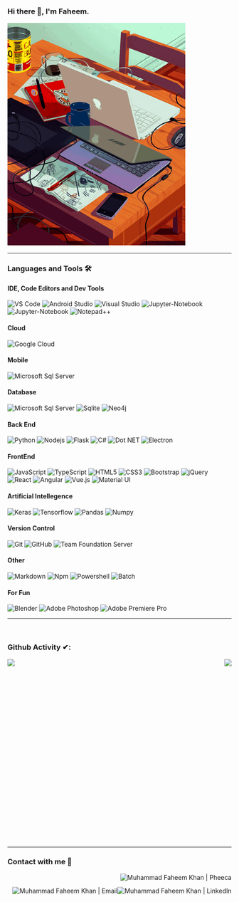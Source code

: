 ### Hi there 👋, I'm Faheem.
![Hi there 👋. I'm a software developer. Check out my work](https://raw.githubusercontent.com/pheeca/pheeca/main/gifntext-gif.gif)

<!--
**pheeca/pheeca** is a ✨ _special_ ✨ repository because its `README.md` (this file) appears on your GitHub profile.

Here are some ideas to get you started:

- 🔭 I’m currently working on ...
- 🌱 I’m currently learning ...
- 👯 I’m looking to collaborate on ...
- 🤔 I’m looking for help with ...
- 💬 Ask me about ...
- 📫 How to reach me: ...
- 😄 Pronouns: ...
- ⚡ Fun fact: ...

 You can find me on 
-->


---

### Languages and Tools 🛠 

#### IDE, Code Editors and Dev Tools 

![VS Code](https://img.shields.io/badge/-VS%20Code-007ACC?style=flat-square&logo=visual-studio-code&logoColor=ffffff)
![Android Studio](https://img.shields.io/badge/-Android%20Studio-3DDC84?style=flat-square&logo=android-studio&logoColor=ffffff)
![Visual Studio](https://img.shields.io/badge/-Visual%20Studio-2C2255?style=flat-square&logo=visual%20studio&logoColor=ffffff)
![Jupyter-Notebook](https://img.shields.io/badge/-Jupyter-555555?style=flat-square&logo=Jupyter&logoColor=%23E44D27)
![Jupyter-Notebook](https://img.shields.io/badge/-Postman-ff6c37?style=flat-square&logo=postman&logoColor=white)
![Notepad++](https://img.shields.io/badge/-Notepad++-90e59a?style=flat-square&logo=Notepad%2B%2B&logoColor=000)

#### Cloud
![Google Cloud](https://img.shields.io/badge/-Google%20Cloud-555555?style=flat-square&logo=Google%20Cloud&logoColor=%23E44D27)

#### Mobile
![Microsoft Sql Server](https://img.shields.io/badge/-Ionic%20Framework-blue?style=flat-square&logo=ionic&logoColor=ffffff)
#### Database
![Microsoft Sql Server](https://img.shields.io/badge/-Sql%20Server-CC2927?style=flat-square&logo=microsoft-sql-server&logoColor=ffffff)
![Sqlite](https://img.shields.io/badge/-Sqlite-07405e?style=flat-square&logo=sqlite&logoColor=ffffff)
![Neo4j](https://img.shields.io/badge/-Neo4j-07405e?style=flat-square&logo=neo4j&logoColor=ffffff)
#### Back End
![Python](https://img.shields.io/badge/-Python-3776AB?style=flat-square&logo=python&logoColor=ffffff)
![Nodejs](https://img.shields.io/badge/-Nodejs-339933?style=flat-square&logo=Node.js&logoColor=ffffff)
![Flask](https://img.shields.io/badge/-Flask-000?style=flat-square&logo=Flask&logoColor=ffffff)
![C#](https://img.shields.io/badge/-C%23-239120?style=flat-square&logo=c-sharp&logoColor=ffffff)
![Dot NET](https://img.shields.io/badge/-.NET-512BD4?style=flat-square&logo=.Net&logoColor=ffffff)
![Electron](https://img.shields.io/badge/-Electron-47848f?style=flat-square&logo=electron&logoColor=white)


#### FrontEnd
![JavaScript](https://img.shields.io/badge/-JavaScript-F7DF1C?style=flat-square&logo=javascript&logoColor=white&color=F7DF1C)
![TypeScript](https://img.shields.io/badge/-TypeScript-007ACC?style=flat-square&logo=TypeScript&logoColor=white&color=007ACC)
![HTML5](https://img.shields.io/badge/-HTML5-%23E44D27?style=flat-square&logo=html5&logoColor=ffffff)
![CSS3](https://img.shields.io/badge/-CSS-%231572B6?style=flat-square&logo=css3)
![Bootstrap](https://img.shields.io/badge/-Bootstrap-563D7C?style=flat-square&logo=Bootstrap)
![jQuery](https://img.shields.io/badge/-jQuery-0769AD?style=flat-square&logo=jquery)
![React](https://img.shields.io/badge/-React-61DAFB?style=flat-square&logo=react&logoColor=ffffff)
![Angular](https://img.shields.io/badge/-Angular-DD0031?style=flat-square&logo=Angular)
![Vue.js](https://img.shields.io/badge/-Vuejs%20Vuetify-35495e?style=flat-square&logo=Vue.js)
![Material UI](https://img.shields.io/badge/-Material%20UI-0081CB?style=flat-square&logo=material-ui)
#### Artificial Intellegence

![Keras](https://img.shields.io/badge/-Keras-D00000?style=flat-square&logo=Keras&logoColor=ffffff)
![Tensorflow](https://img.shields.io/badge/-Tensorflow-ff6f00?style=flat-square&logo=Tensorflow&logoColor=ffffff)
![Pandas](https://img.shields.io/badge/-Pandas-150458?style=flat-square&logo=Pandas&logoColor=ffffff)
![Numpy](https://img.shields.io/badge/-numpy-013243?style=flat-square&logo=numpy&logoColor=%23E44D27)

#### Version Control
![Git](https://img.shields.io/badge/-Git-%23F05032?style=flat-square&logo=git&logoColor=%23ffffff)
![GitHub](https://img.shields.io/badge/-GitHub-181717?style=flat-square&logo=github)
![Team Foundation Server](https://img.shields.io/badge/-Team%20Foundation%20Server-0078D6?style=flat-square&logo=tfs)

#### Other 
![Markdown](https://img.shields.io/badge/-Markdown-000000?style=flat-square&logo=markdown)
![Npm](https://img.shields.io/badge/-npm-CB3837?style=flat-square&logo=npm)
![Powershell](https://img.shields.io/badge/-Powershell-5391FE?style=flat-square&logo=powershell&logoColor=ffffff)
![Batch](https://img.shields.io/badge/-Batch-5391FE?style=flat-square&logo=windows-terminal&logoColor=ffffff)


#### For Fun
![Blender](https://img.shields.io/badge/-Blender-f5792a?style=flat-square&logo=blender&logoColor=ffffff)
![Adobe Photoshop](https://img.shields.io/badge/-Adobe%20Photoshop-31A8FF?style=flat-square&logo=adobe-photoshop&logoColor=ffffff)
![Adobe Premiere Pro](https://img.shields.io/badge/-Adobe%20Premiere%20Pro-0081CB?style=flat-square&logo=adobe-premiere-pro)

---
<br/>

### Github Activity ✔:


<a href="https://github.com/pheeca">
  <img align="left" src="https://github-readme-stats.vercel.app/api/top-langs/?username=pheeca&theme=tokyonight" /></a>
  <a href="https://github.com/pheeca">
  <img align="right" src="https://github-readme-stats.vercel.app/api?username=pheeca&theme=tokyonight&show_icons=true" />
</a>

<br/>
<br/>
<br/>
<br/>
<br/>
<br/>
<br/>
<br/>
<br/>
<br/>
<br/>
<br/>
<br/>
<br/>
<br/>
<br/>
<br/>
<br/>
<br/>
<br/>
<br/>
<br/>
<br/>
<br/>

---

### Contact with me 📝

[<img align="right" alt="Muhammad Faheem Khan | Pheeca" height="30px" src="https://www.pngall.com/wp-content/uploads/4/World-Wide-Web.png" />](https://pheeca.com)
[<img align="right" alt="Muhammad Faheem Khan | LinkedIn" height="30px" src="https://img.icons8.com/external-justicon-flat-justicon/452/external-linkedin-social-media-justicon-flat-justicon.png"/>](https://www.linkedin.com/in/muhammad-faheem-khan-98057475)
[<a href="mailto:pheeca@gmail.com"><img align="right" alt="Muhammad Faheem Khan | Email" height="30px" src="https://www.clipartmax.com/png/full/91-913506_computer-icons-email-address-clip-art-icon-email-vector-png.png"/></a>](Email)

<!--
[<img align="right" alt="Muhammad Faheem Khan | Instagram" height="30px" src="https://image.flaticon.com/icons/svg/725/725278.svg" />](https://pheeca.com)
[<img align="right" alt="Muhammad Faheem Khan | Spotify" height="30px" src="https://www.flaticon.com/svg/static/icons/svg/725/725281.svg" />](https://pheeca.com)

<br />
https://github.com/Ileriayo/markdown-badges#blog
https://help.medium.com/hc/en-us/articles/225168028-Using-Medium
-->